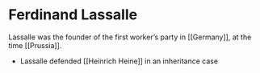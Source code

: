 # Ferdinand Lassalle

Lassalle was the founder of the first worker&rsquo;s party in [[Germany]], at the time [[Prussia]].

-   Lassalle defended [[Heinrich Heine]] in an inheritance case
